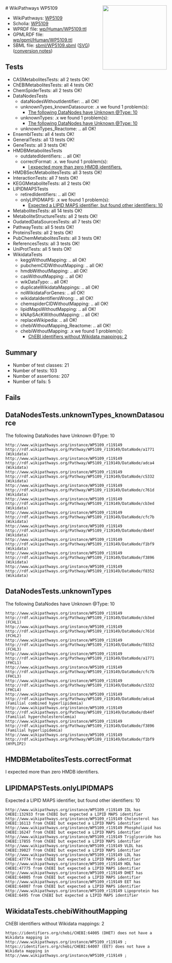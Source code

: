 <img style="float: right; width: 200px" src="../logo.png" />
# WikiPathways WP5109

* WikiPathways: [WP5109](https://identifiers.org/wikipathways:WP5109)
* Scholia: [WP5109](https://scholia.toolforge.org/wikipathways/WP5109)
* WPRDF file: [wp/Human/WP5109.ttl](../wp/Human/WP5109.ttl)
* GPMLRDF file: [wp/gpml/Human/WP5109.ttl](../wp/gpml/Human/WP5109.ttl)
* SBML file: [sbml/WP5109.sbml](../sbml/WP5109.sbml) ([SVG](../sbml/WP5109.svg)) ([conversion notes](../sbml/WP5109.txt))

## Tests
* CASMetabolitesTests: all 2 tests OK!
* ChEBIMetabolitesTests: all 4 tests OK!
* ChemSpiderTests: all 2 tests OK!
* DataNodesTests
    * dataNodesWithoutIdentifier: .. all OK!
    * unknownTypes_knownDatasource: .x we found 1 problem(s):
        * [The following DataNodes have Unknown @Type: 10](#785dc41a)
    * unknownTypes: .x we found 1 problem(s):
        * [The following DataNodes have Unknown @Type: 10](#ef950831)
    * unknownTypes_Reactome: .. all OK!
* EnsemblTests: all 4 tests OK!
* GeneralTests: all 13 tests OK!
* GeneTests: all 3 tests OK!
* HMDBMetabolitesTests
    * outdatedIdentifiers: .. all OK!
    * correctFormat: .x. we found 1 problem(s):
        * [I expected more than zero HMDB identifiers.](#ad154c1e)
* HMDBSecMetabolitesTests: all 3 tests OK!
* InteractionTests: all 7 tests OK!
* KEGGMetaboliteTests: all 2 tests OK!
* LIPIDMAPSTests
    * retiredIdentifiers: .. all OK!
    * onlyLIPIDMAPS: .x we found 1 problem(s):
        * [Expected a LIPID MAPS identifier, but found other identifiers: 10](#d0bfb678)
* MetabolitesTests: all 14 tests OK!
* MetaboliteStructureTests: all 2 tests OK!
* OudatedDataSourcesTests: all 7 tests OK!
* PathwayTests: all 5 tests OK!
* ProteinsTests: all 2 tests OK!
* PubChemMetabolitesTests: all 3 tests OK!
* ReferencesTests: all 3 tests OK!
* UniProtTests: all 5 tests OK!
* WikidataTests
    * keggWithoutMapping: .. all OK!
    * pubchemCIDWithoutMapping: .. all OK!
    * hmdbWithoutMapping: .. all OK!
    * casWithoutMapping: .. all OK!
    * wikDataTypo: .. all OK!
    * duplicateWikidataMappings: .. all OK!
    * noWikidataForGenes: .. all OK!
    * wikidataIdentifiersWrong: .. all OK!
    * chemspiderCIDWithoutMapping: .. all OK!
    * lipidMapsWithoutMapping: .. all OK!
    * kNApSAcKWithoutMapping: .. all OK!
    * replaceWikipedia: .. all OK!
    * chebiWithoutMapping_Reactome: .. all OK!
    * chebiWithoutMapping: .x we found 1 problem(s):
        * [ChEBI identifiers without Wikidata mappings: 2](#a8d554ce)


## Summary

* Number of test classes: 21
* Number of tests: 103
* Number of assertions: 207
* Number of fails: 5

## Fails

<a name="785dc41a" />

## DataNodesTests.unknownTypes_knownDatasource

The following DataNodes have Unknown @Type: 10
```
http://www.wikipathways.org/instance/WP5109_r119149 http://rdf.wikipathways.org/Pathway/WP5109_r119149/DataNode/a1771 (Wikidata)
http://www.wikipathways.org/instance/WP5109_r119149 http://rdf.wikipathways.org/Pathway/WP5109_r119149/DataNode/adca4 (Wikidata)
http://www.wikipathways.org/instance/WP5109_r119149 http://rdf.wikipathways.org/Pathway/WP5109_r119149/DataNode/c5332 (Wikidata)
http://www.wikipathways.org/instance/WP5109_r119149 http://rdf.wikipathways.org/Pathway/WP5109_r119149/DataNode/c761d (Wikidata)
http://www.wikipathways.org/instance/WP5109_r119149 http://rdf.wikipathways.org/Pathway/WP5109_r119149/DataNode/cb3ed (Wikidata)
http://www.wikipathways.org/instance/WP5109_r119149 http://rdf.wikipathways.org/Pathway/WP5109_r119149/DataNode/cfc7b (Wikidata)
http://www.wikipathways.org/instance/WP5109_r119149 http://rdf.wikipathways.org/Pathway/WP5109_r119149/DataNode/db44f (Wikidata)
http://www.wikipathways.org/instance/WP5109_r119149 http://rdf.wikipathways.org/Pathway/WP5109_r119149/DataNode/f1bf9 (Wikidata)
http://www.wikipathways.org/instance/WP5109_r119149 http://rdf.wikipathways.org/Pathway/WP5109_r119149/DataNode/f3896 (Wikidata)
http://www.wikipathways.org/instance/WP5109_r119149 http://rdf.wikipathways.org/Pathway/WP5109_r119149/DataNode/f8352 (Wikidata)
```

<a name="ef950831" />

## DataNodesTests.unknownTypes

The following DataNodes have Unknown @Type: 10
```
http://www.wikipathways.org/instance/WP5109_r119149 http://rdf.wikipathways.org/Pathway/WP5109_r119149/DataNode/cb3ed (FCHL1)
http://www.wikipathways.org/instance/WP5109_r119149 http://rdf.wikipathways.org/Pathway/WP5109_r119149/DataNode/c761d (FCHL2)
http://www.wikipathways.org/instance/WP5109_r119149 http://rdf.wikipathways.org/Pathway/WP5109_r119149/DataNode/f8352 (FCHL3)
http://www.wikipathways.org/instance/WP5109_r119149 http://rdf.wikipathways.org/Pathway/WP5109_r119149/DataNode/a1771 (FHCL1)
http://www.wikipathways.org/instance/WP5109_r119149 http://rdf.wikipathways.org/Pathway/WP5109_r119149/DataNode/cfc7b (FHCL3)
http://www.wikipathways.org/instance/WP5109_r119149 http://rdf.wikipathways.org/Pathway/WP5109_r119149/DataNode/c5332 (FHCL4)
http://www.wikipathways.org/instance/WP5109_r119149 http://rdf.wikipathways.org/Pathway/WP5109_r119149/DataNode/adca4 (Familial combined hyperlipidemia)
http://www.wikipathways.org/instance/WP5109_r119149 http://rdf.wikipathways.org/Pathway/WP5109_r119149/DataNode/db44f (Familial hypercholesterolemia)
http://www.wikipathways.org/instance/WP5109_r119149 http://rdf.wikipathways.org/Pathway/WP5109_r119149/DataNode/f3896 (Familial hyperlipidemia)
http://www.wikipathways.org/instance/WP5109_r119149 http://rdf.wikipathways.org/Pathway/WP5109_r119149/DataNode/f1bf9 (HYPLIP2)
```

<a name="ad154c1e" />

## HMDBMetabolitesTests.correctFormat

I expected more than zero HMDB identifiers.
<a name="d0bfb678" />

## LIPIDMAPSTests.onlyLIPIDMAPS

Expected a LIPID MAPS identifier, but found other identifiers: 10
```
http://www.wikipathways.org/instance/WP5109_r119149 IDL has CHEBI:132933 from ChEBI but expected a LIPID MAPS identifier
http://www.wikipathways.org/instance/WP5109_r119149 Cholesterol has CHEBI:16113 from ChEBI but expected a LIPID MAPS identifier
http://www.wikipathways.org/instance/WP5109_r119149 Phospholipid has CHEBI:16247 from ChEBI but expected a LIPID MAPS identifier
http://www.wikipathways.org/instance/WP5109_r119149 Triglyceride has CHEBI:17855 from ChEBI but expected a LIPID MAPS identifier
http://www.wikipathways.org/instance/WP5109_r119149 VLDL has CHEBI:39027 from ChEBI but expected a LIPID MAPS identifier
http://www.wikipathways.org/instance/WP5109_r119149 LDL has CHEBI:47774 from ChEBI but expected a LIPID MAPS identifier
http://www.wikipathways.org/instance/WP5109_r119149 HDL has CHEBI:47775 from ChEBI but expected a LIPID MAPS identifier
http://www.wikipathways.org/instance/WP5109_r119149 DHET has CHEBI:64005 from ChEBI but expected a LIPID MAPS identifier
http://www.wikipathways.org/instance/WP5109_r119149 EET has CHEBI:64007 from ChEBI but expected a LIPID MAPS identifier
http://www.wikipathways.org/instance/WP5109_r119149 Lipoprotein has CHEBI:6495 from ChEBI but expected a LIPID MAPS identifier
```

<a name="a8d554ce" />

## WikidataTests.chebiWithoutMapping

ChEBI identifiers without Wikidata mappings: 2
```
https://identifiers.org/chebi/CHEBI:64005 (DHET) does not have a Wikidata mapping in http://www.wikipathways.org/instance/WP5109_r119149 ; 
https://identifiers.org/chebi/CHEBI:64007 (EET) does not have a Wikidata mapping in http://www.wikipathways.org/instance/WP5109_r119149 ; 
```


